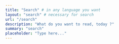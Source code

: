 ```yaml
---
title: "Search" # in any language you want
layout: "search" # necessary for search
url: "/search"
description: "What do you want to read, today ?"
summary: "search"
placeholder: "Type here..."
---
```

